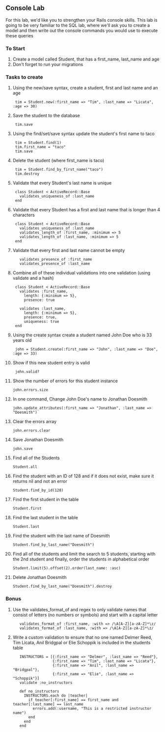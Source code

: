 ## Console Lab

For this lab, we'd like you to strengthen your Rails console skills. This lab is going to be very familiar to the SQL lab, where we'll ask you to create a model and then write out the console commands you would use to execute these queries

### To Start

1. Create a model called Student, that has a first_name, last_name and age
2. Don't forget to run your migrations

### Tasks to create

1. Using the new/save syntax, create a student, first and last name and an age 

        tim = Student.new(:first_name => "Tim", :last_name => "Licata", :age => 30)

2. Save the student to the database

        tim.save

3. Using the find/set/save syntax update the student's first name to taco

        tim = Student.find(1)
        tim.first_name = "taco"
        tim.save

4. Delete the student (where first_name is taco)

        tim = Student.find_by_first_name("taco")
        tim.destroy

5. Validate that every Student's last name is unique

        class Student < ActiveRecord::Base
          validates_uniqueness_of :last_name
        end

6. Validate that every Student has a first and last name that is longer than 4 characters

        class Student < ActiveRecord::Base
          validates_uniqueness_of :last_name
          validates_length_of :first_name, :minimum => 5
          validates_length_of :last_name, :minimum => 5
        end

7. Validate that every first and last name cannot be empty

          validates_presence_of :first_name
          validates_presence_of :last_name

7. Combine all of these individual validations into one validation (using validate and a hash) 

        class Student < ActiveRecord::Base
          validates :first_name,
            length: {:minimum => 5},
            presence: true

          validates :last_name,
            length: {:minimum => 5},
            presence: true,
            uniqueness: true
        end

8. Using the create syntax create a student named John Doe who is 33 years old

        john = Student.create(:first_name => "John", :last_name => "Doe", :age => 33)

9. Show if this new student entry is valid

        john.valid?

10. Show the number of errors for this student instance

        john.errors.size

11. In one command, Change John Doe's name to Jonathan Doesmith 

        john.update_attributes(:first_name => "Jonathan", :last_name => "Doesmith")

12. Clear the errors array

        john.errors.clear

13. Save Jonathan Doesmith

        john.save

15. Find all of the Students

        Student.all

16. Find the student with an ID of 128 and if it does not exist, make sure it returns nil and not an error

        Student.find_by_id(128)

17. Find the first student in the table

        Student.first

18. Find the last student in the table

        Student.last

19. Find the student with the last name of Doesmith

        Student.find_by_last_name("Doesmith")

21. Find all of the students and limit the search to 5 students, starting with the 2nd student and finally, order the students in alphabetical order

        Student.limit(5).offset(2).order(last_name: :asc)

20. Delete Jonathan Doesmith

        Student.find_by_last_name("Doesmith").destroy

### Bonus
1. Use the validates_format_of and regex to only validate names that consist of letters (no numbers or symbols) and start with a capital letter

          validates_format_of :first_name, :with => /\A[A-Z][a-zA-Z]*\z/
          validates_format_of :last_name, :with => /\A[A-Z][a-zA-Z]*\z/

2. Write a custom validation to ensure that no one named Delmer Reed, Tim Licata, Anil Bridgpal or Elie Schoppik is included in the students table

          INSTRUCTORS = [{:first_name => "Delmer", :last_name => "Reed"},
                         {:first_name => "Tim", :last_name => "Licata"},
                         {:first_name => "Anil", :last_name => "Bridgpal"},
                         {:first_name => "Elie", :last_name => "Schoppik"}]
          validate :no_instructors

          def no_instructors
            INSTRUCTORS.each do |teacher|
              if teacher[:first_name] == first_name and teacher[:last_name] == last_name
                errors.add(:username, "This is a restricted instructor name")
              end
            end
          end



